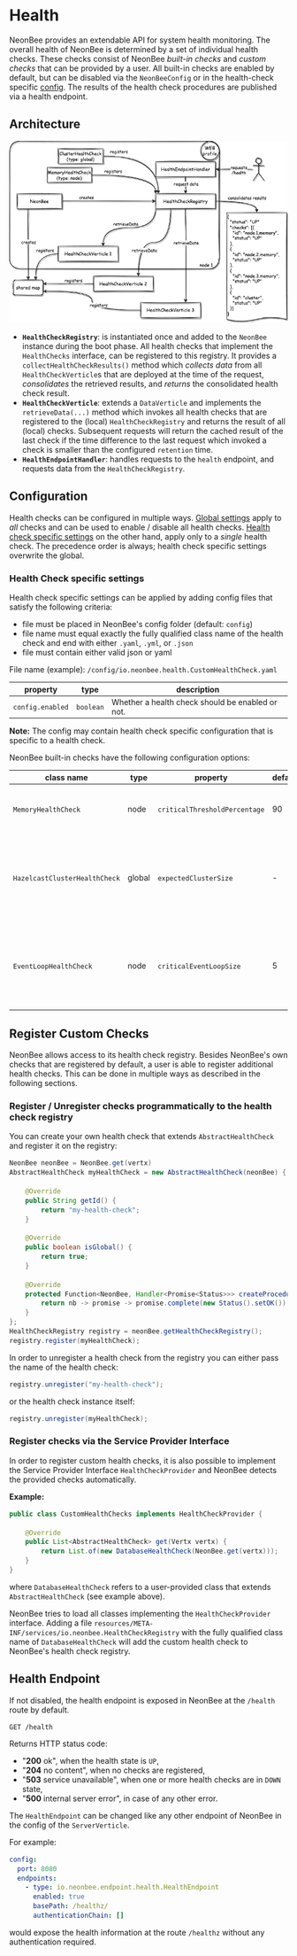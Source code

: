 # Health

NeonBee provides an extendable API for system health monitoring. The overall health of NeonBee is determined by a set of individual health checks. These checks consist of NeonBee *built-in checks* and *custom checks* that can be provided by a user. All built-in checks are enabled by default, but can be disabled via the `NeonBeeConfig` or in the health-check specific [config](#configuration). The results of the health check procedures are published via a health endpoint.

## Architecture

![Health Checks](static/health-checks.png)

- **`HealthCheckRegistry`**: is instantiated once and added to the `NeonBee` instance during the boot phase. All health checks that implement the `HealthChecks` interface, can be registered to this registry. It provides a `collectHealthCheckResults()` method which *collects data* from all `HealthCheckVerticle`s that are deployed at the time of the request, *consolidates* the retrieved results, and *returns* the consolidated health check result.
- **`HealthCheckVerticle`**: extends a `DataVerticle` and implements the  `retrieveData(...)` method which invokes all health checks that are registered to the (local) `HealthCheckRegistry` and returns the result of all (local) checks. Subsequent requests will return the cached result of the last check if the time difference to the last request which invoked a check is smaller than the configured `retention` time.
- **`HealthEndpointHandler`**: handles requests to the `health` endpoint, and requests data from the `HealthCheckRegistry`.

## Configuration

Health checks can be configured in multiple ways. [Global settings](./neonbee.md#health) apply to *all* checks and can be used to enable / disable all health checks. [Health check specific settings](#health-check-specific-settings-via-config-file-on-health-check-level) on the other hand, apply only to a *single* health check. The precedence order is always; health check specific settings overwrite the global.

### Health Check specific settings

Health check specific settings can be applied by adding config files that satisfy the following criteria:

- file must be placed in NeonBee's config folder (default: `config`)
- file name must equal exactly the fully qualified class name of the health check and end with either `.yaml`, `.yml`, or `.json`
- file must contain either valid json or yaml

File name (example): `/config/io.neonbee.health.CustomHealthCheck.yaml`

| property         | type      | description                                      |
| ---------------- | --------- | ------------------------------------------------ |
| `config.enabled` | `boolean` | Whether a health check should be enabled or not. |

**Note:** The config may contain health check specific configuration that is specific to a health check.

NeonBee built-in checks have the following configuration options:

| class name                    | type   | property                      | default | description                                                                              |
|-------------------------------|--------|-------------------------------|---------|------------------------------------------------------------------------------------------|
| `MemoryHealthCheck`           | node   | `criticalThresholdPercentage` | 90      | Criticality ratio of the used / max memory in percentage.                                |
| `HazelcastClusterHealthCheck` | global | `expectedClusterSize`         | -       | The expected cluster size that must match the actual size. Is checked only if specified. |
| `EventLoopHealthCheck`        | node   | `criticalEventLoopSize`       | 5       | Number of pending tasks that are allowed per event loop before check becomes unhealthy.  |

## Register Custom Checks

NeonBee allows access to its health check registry. Besides NeonBee's own checks that are registered by default, a user is able to register additional health checks. This can be done in multiple ways as described in the following sections.

### Register / Unregister checks programmatically to the health check registry

You can create your own health check that extends `AbstractHealthCheck` and register it on the registry:

```java
NeonBee neonBee = NeonBee.get(vertx)
AbstractHealthCheck myHealthCheck = new AbstractHealthCheck(neonBee) {

    @Override
    public String getId() {
        return "my-health-check";
    }

    @Override
    public boolean isGlobal() {
        return true;
    }

    @Override
    protected Function<NeonBee, Handler<Promise<Status>>> createProcedure() {
        return nb -> promise -> promise.complete(new Status().setOK()).setData(new JsonObject());
    }
};
HealthCheckRegistry registry = neonBee.getHealthCheckRegistry();
registry.register(myHealthCheck);
```

In order to unregister a health check from the registry you can either pass the name of the health check:

```java
registry.unregister("my-health-check");
```

or the health check instance itself:

```java
registry.unregister(myHealthCheck);
```

### Register checks via the Service Provider Interface

In order to register custom health checks, it is also possible to implement the Service Provider Interface `HealthCheckProvider` and NeonBee detects the provided checks automatically.

**Example:**

```java
public class CustomHealthChecks implements HealthCheckProvider {

    @Override
    public List<AbstractHealthCheck> get(Vertx vertx) {
        return List.of(new DatabaseHealthCheck(NeonBee.get(vertx)));
    }
}
```

where `DatabaseHealthCheck` refers to a user-provided class that extends `AbstractHealthCheck` (see example above).

NeonBee tries to load all classes implementing the `HealthCheckProvider` interface.
Adding a file `resources/META-INF/services/io.neonbee.HealthCheckRegistry` with
the fully qualified class name of `DatabaseHealthCheck` will add the custom health
check to NeonBee's health check registry.

## Health Endpoint

If not disabled, the health endpoint is exposed in NeonBee at the `/health` route by default.

```console
GET /health
```

Returns HTTP status code:

- "**200** ok", when the health state is `UP`,
- "**204** no content", when no checks are registered,
- "**503** service unavailable", when one or more health checks are in `DOWN` state,
- "**500** internal server error", in case of any other error.

The `HealthEndpoint` can be changed like any other endpoint of NeonBee in the config of the `ServerVerticle`.

For example:

```yaml
config:
  port: 8080
  endpoints:
    - type: io.neonbee.endpoint.health.HealthEndpoint
      enabled: true
      basePath: /healthz/
      authenticationChain: []
```

would expose the health information at the route `/healthz` without any authentication required.
